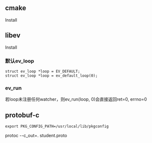 ## cmake
Install

## libev
Install

### 默认ev\_loop
```
struct ev_loop *loop = EV_DEFAULT;
struct ev_loop *loop = ev_default_loop(0);
```

### ev\_run
若loop未注册任何watcher，则ev\_run(loop, 0)会直接返回ret=0, errno=0

## protobuf-c
```
export PKG_CONFIG_PATH=/usr/local/lib/pkgconfig
```
protoc --c_out=. student.proto

